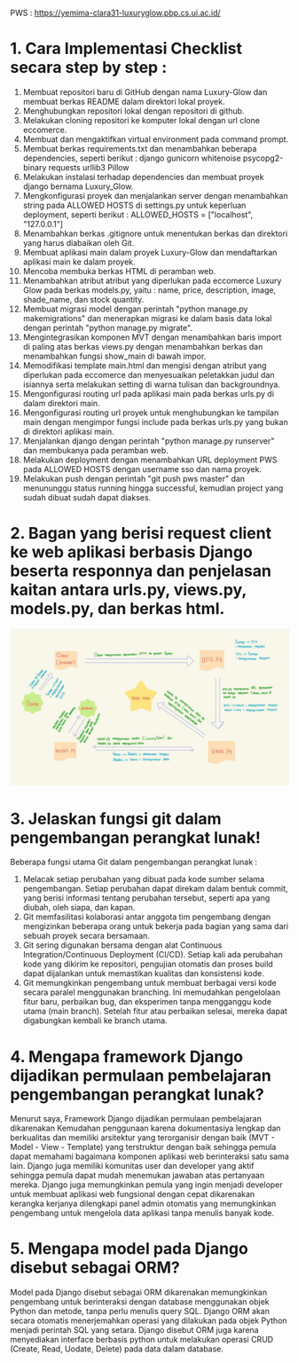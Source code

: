PWS : https://yemima-clara31-luxuryglow.pbp.cs.ui.ac.id/

# 1. Cara Implementasi Checklist secara step by step : 
1. Membuat repositori baru di GitHub dengan nama Luxury-Glow dan membuat berkas README dalam direktori lokal proyek.
2. Menghubungkan repositori lokal dengan repositori di github. 
3. Melakukan cloning repositori ke komputer lokal dengan url clone eccomerce.
4. Membuat dan mengaktifkan virtual environment pada command prompt.
5. Membuat berkas requirements.txt dan menambahkan beberapa dependencies, seperti berikut : 
    django
    gunicorn
    whitenoise
    psycopg2-binary
    requests
    urllib3
    Pillow
6. Melakukan instalasi terhadap dependencies dan membuat proyek django bernama Luxury_Glow.
7. Mengkonfigurasi proyek dan menjalankan server dengan menambahkan string pada ALLOWED HOSTS di settings.py untuk keperluan deployment, seperti berikut : 
    ALLOWED_HOSTS = ["localhost", "127.0.0.1"]
8. Menambahkan berkas .gitignore untuk menentukan berkas dan direktori yang harus diabaikan oleh Git.
9. Membuat aplikasi main dalam proyek Luxury-Glow dan mendaftarkan aplikasi main ke dalam proyek. 
10. Mencoba membuka berkas HTML di peramban web.
11. Menambahkan atribut atribut yang diperlukan pada eccomerce Luxury Glow pada berkas models.py, yaitu :  name, price, description, image, shade_name, dan stock quantity.
12. Membuat migrasi model dengan perintah "python manage.py makemigrations" dan menerapkan migrasi ke dalam basis data lokal dengan perintah "python manage.py migrate".
13. Mengintegrasikan komponen MVT dengan menambahkan baris import di paling atas berkas views.py dengan menambahkan berkas dan menambahkan fungsi show_main di bawah impor.
14. Memodifikasi template main.html dan mengisi dengan atribut yang diperlukan pada eccomerce dan menyesuaikan peletakkan judul dan isiannya serta melakukan setting di warna tulisan dan backgroundnya.
15. Mengonfigurasi routing url pada aplikasi main pada berkas urls.py di dalam direktori main.
16. Mengonfigurasi routing url proyek untuk menghubungkan ke tampilan main dengan mengimpor fungsi include pada berkas urls.py yang bukan di direktori aplikasi main.
17. Menjalankan django dengan perintah "python manage.py runserver" dan membukanya pada peramban web.
18. Melakukan deployment dengan menambahkan URL deployment PWS pada ALLOWED HOSTS dengan username sso dan nama proyek.
19. Melakukan push dengan perintah "git push pws master" dan menununggu status running hingga successful, kemudian project yang sudah dibuat sudah dapat diakses.

# 2. Bagan yang berisi request client ke web aplikasi berbasis Django beserta responnya dan penjelasan kaitan antara urls.py, views.py, models.py, dan berkas html.
![alt text](<Bagan PBP-3.jpeg>)

# 3. Jelaskan fungsi git dalam pengembangan perangkat lunak!
Beberapa fungsi utama Git dalam pengembangan perangkat lunak :
1) Melacak setiap perubahan yang dibuat pada kode sumber selama pengembangan. Setiap perubahan dapat direkam dalam bentuk commit, yang berisi informasi tentang perubahan tersebut, seperti apa yang diubah, oleh siapa, dan kapan.
2) Git memfasilitasi kolaborasi antar anggota tim pengembang dengan mengizinkan beberapa orang untuk bekerja pada bagian yang sama dari sebuah proyek secara bersamaan. 
3) Git sering digunakan bersama dengan alat Continuous Integration/Continuous Deployment (CI/CD). Setiap kali ada perubahan kode yang dikirim ke repositori, pengujian otomatis dan proses build dapat dijalankan untuk memastikan kualitas dan konsistensi kode.
4) Git memungkinkan pengembang untuk membuat berbagai versi kode secara paralel menggunakan branching. Ini memudahkan pengelolaan fitur baru, perbaikan bug, dan eksperimen tanpa mengganggu kode utama (main branch). Setelah fitur atau perbaikan selesai, mereka dapat digabungkan kembali ke branch utama.

# 4. Mengapa framework Django dijadikan permulaan pembelajaran pengembangan perangkat lunak?
Menurut saya, Framework Django dijadikan permulaan pembelajaran dikarenakan Kemudahan penggunaan karena dokumentasiya lengkap dan berkualitas dan memiliki arsitektur yang terorganisir dengan baik (MVT - Model - View - Template) yang terstruktur dengan baik sehingga pemula dapat memahami bagaimana komponen aplikasi web berinteraksi satu sama lain. Django juga memiliki komunitas user dan developer yang aktif sehingga pemula dapat mudah menemukan jawaban atas pertanyaan mereka. Django juga memungkinkan pemula yang ingin menjadi developer untuk membuat aplikasi web fungsional dengan cepat dikarenakan kerangka kerjanya dilengkapi panel admin otomatis yang memungkinkan pengembang untuk mengelola data aplikasi tanpa menulis banyak kode. 

# 5. Mengapa model pada Django disebut sebagai ORM?
Model pada Django disebut sebagai ORM dikarenakan memungkinkan pengembang untuk berinteraksi dengan database menggunakan objek Python dan metode, tanpa perlu menulis query SQL. Django ORM akan secara otomatis menerjemahkan operasi yang dilakukan pada objek Python menjadi perintah SQL yang setara. Django disebut ORM juga karena menyediakan interface berbasis python untuk melakukan operasi CRUD (Create, Read, Uodate, Delete) pada data dalam database. 